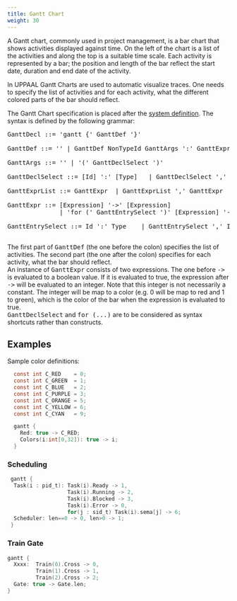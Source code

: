 ```yaml
---
title: Gantt Chart
weight: 30
---
```

A Gantt chart, commonly used in project management, is a bar chart that shows activities displayed against time. On the left of the chart is a list of the activities and along the top is a suitable time scale. Each activity is represented by a bar; the position and length of the bar reflect the start date, duration and end date of the activity.

In UPPAAL Gantt Charts are used to automatic visualize traces. One needs to specify the list of activities and for each activity, what the different colored parts of the bar should reflect.

The Gantt Chart specification is placed after the [system definition](..). The syntax is defined by the following grammar:

<pre>
GanttDecl ::= 'gantt {' GanttDef '}'

GanttDef ::= '' | GanttDef NonTypeId GanttArgs ':' GanttExprList ';'

GanttArgs ::= '' | '(' GanttDeclSelect ')'

GanttDeclSelect ::= [Id] ':' [Type]   | GanttDeclSelect ',' Id ':' Type

GanttExprList ::= GanttExpr  | GanttExprList ',' GanttExpr

GanttExpr ::= [Expression] '->' [Expression]
              | 'for (' GanttEntrySelect ')' [Expression] '->' [Expression]

GanttEntrySelect ::= Id ':' Type    | GanttEntrySelect ',' Id ':' Type

</pre>

The first part of <tt>GanttDef</tt> (the one before the colon) specifies the list of activities. The second part (the one after the colon) specifies for each activity, what the bar should reflect.  
An instance of <tt>GanttExpr</tt> consists of two expressions. The one before <tt>-></tt> is evaluated to a boolean value. If it is evaluated to true, the expression after <tt>-></tt> will be evaluated to an integer. Note that this integer is not necessarily a constant. The integer will be map to a color (e.g. 0 will be map to red and 1 to green), which is the color of the bar when the expression is evaluated to true.  
<tt>GanttDeclSelect</tt> and <tt>for (...)</tt> are to be considered as syntax shortcuts rather than constructs.

## Examples

Sample color definitions:

``` c
  const int C_RED    = 0;
  const int C_GREEN  = 1;
  const int C_BLUE   = 2;
  const int C_PURPLE = 3;
  const int C_ORANGE = 5;
  const int C_YELLOW = 6;
  const int C_CYAN   = 9;

  gantt {
    Red: true -> C_RED;
    Colors(i:int[0,32]): true -> i;
  }
```

### Scheduling

``` c
 gantt {
  Task(i : pid_t): Task(i).Ready -> 1,
                   Task(i).Running -> 2,
                   Task(i).Blocked -> 3,
                   Task(i).Error -> 0,
                   for(j : sid_t) Task(i).sema[j] -> 6;
  Scheduler: len==0 -> 0, len>0 -> 1;
 }
```

### Train Gate

``` c
gantt {
  Xxxx:  Train(0).Cross -> 0,
         Train(1).Cross -> 1,
         Train(2).Cross -> 2;
  Gate: true -> Gate.len;
}
```